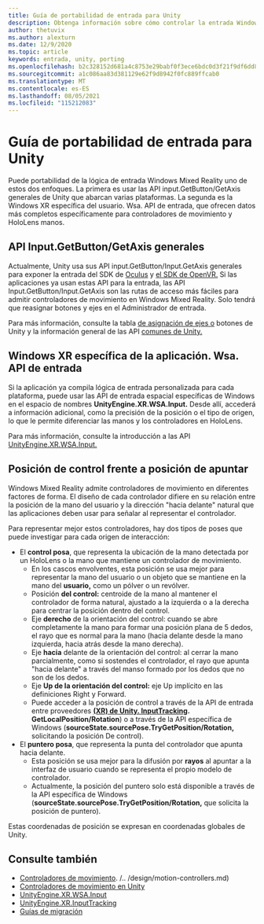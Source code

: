 ```yaml
---
title: Guía de portabilidad de entrada para Unity
description: Obtenga información sobre cómo controlar la entrada Windows Mixed Reality en Unity.
author: thetuvix
ms.author: alexturn
ms.date: 12/9/2020
ms.topic: article
keywords: entrada, unity, porting
ms.openlocfilehash: b2c328152d681a4c8753e29babf0f3ece6bdc0d3f21f9df6dd8de150c3fb47f0
ms.sourcegitcommit: a1c086aa83d381129e62f9d8942f0fc889ffcab0
ms.translationtype: MT
ms.contentlocale: es-ES
ms.lasthandoff: 08/05/2021
ms.locfileid: "115212083"
---
```

# <a name="input-porting-guide-for-unity"></a>Guía de portabilidad de entrada para Unity

Puede portabilidad de la lógica de entrada Windows Mixed Reality uno de estos dos enfoques. La primera es usar las API input.GetButton/GetAxis generales de Unity que abarcan varias plataformas. La segunda es la Windows XR específica del usuario. Wsa. API de entrada, que ofrecen datos más completos específicamente para controladores de movimiento y HoloLens manos.

## <a name="general-inputgetbuttongetaxis-apis"></a>API Input.GetButton/GetAxis generales

Actualmente, Unity usa sus API input.GetButton/Input.GetAxis generales para exponer la entrada del SDK de [Oculus](https://docs.unity3d.com/Manual/OculusControllers.html) y [el SDK de OpenVR.](https://docs.unity3d.com/Manual/OpenVRControllers.html) Si las aplicaciones ya usan estas API para la entrada, las API Input.GetButton/Input.GetAxis son las rutas de acceso más fáciles para admitir controladores de movimiento en Windows Mixed Reality. Solo tendrá que reasignar botones y ejes en el Administrador de entrada.

Para más información, consulte la tabla [de asignación de ejes o](../unity/motion-controllers-in-unity.md#unity-buttonaxis-mapping-table) botones de Unity y la información general de las API [comunes de Unity.](../unity/motion-controllers-in-unity.md#common-unity-apis-inputgetbuttongetaxis)

## <a name="windows-specific-xrwsainput-apis"></a>Windows XR específica de la aplicación. Wsa. API de entrada

Si la aplicación ya compila lógica de entrada personalizada para cada plataforma, puede usar las API de entrada espacial específicas de Windows en el espacio de nombres **UnityEngine.XR.WSA.Input.** Desde allí, accederá a información adicional, como la precisión de la posición o el tipo de origen, lo que le permite diferenciar las manos y los controladores en HoloLens.

Para más información, consulte la introducción a las API [UnityEngine.XR.WSA.Input.](../unity/motion-controllers-in-unity.md#windows-specific-apis-xrwsainput)

## <a name="grip-pose-vs-pointing-pose"></a>Posición de control frente a posición de apuntar

Windows Mixed Reality admite controladores de movimiento en diferentes factores de forma. El diseño de cada controlador difiere en su relación entre la posición de la mano del usuario y la dirección "hacia delante" natural que las aplicaciones deben usar para señalar al representar el controlador.

Para representar mejor estos controladores, hay dos tipos de poses que puede investigar para cada origen de interacción:

* El **control posa**, que representa la ubicación de la mano detectada por un HoloLens o la mano que mantiene un controlador de movimiento.
    * En los cascos envolventes, esta  posición se usa mejor para representar la mano del usuario o un objeto que se mantiene en la mano del **usuario,** como un pólver o un revólver.
    * Posición **del control:** centroide de la mano al mantener el controlador de forma natural, ajustado a la izquierda o a la derecha para centrar la posición dentro del control.
    * Eje **derecho** de la orientación del control: cuando se abre completamente la mano para formar una posición plana de 5 dedos, el rayo que es normal para la mano (hacia delante desde la mano izquierda, hacia atrás desde la mano derecha).
    * Eje **hacia** delante de la orientación del control: al cerrar la mano parcialmente, como si sostendes el controlador, el rayo que apunta "hacia delante" a través del manso formado por los dedos que no son de los dedos.
    * Eje **Up de la orientación del control:** eje Up implícito en las definiciones Right y Forward.
    * Puede acceder a la posición de control a través de la API de entrada entre proveedores **[(XR) de Unity. InputTracking](https://docs.unity3d.com/ScriptReference/XR.InputTracking.html). GetLocalPosition/Rotation**) o a través de la API específica de Windows (**sourceState.sourcePose.TryGetPosition/Rotation,** solicitando la posición De control).
* El **puntero posa**, que representa la punta del controlador que apunta hacia delante.
    * Esta posición se usa mejor para la difusión por **rayos** al apuntar a la interfaz de usuario cuando se representa el propio modelo de controlador.
    * Actualmente, la posición del puntero solo está disponible a través de la API específica de Windows (**sourceState.sourcePose.TryGetPosition/Rotation,** que solicita la posición de puntero).

Estas coordenadas de posición se expresan en coordenadas globales de Unity.

## <a name="see-also"></a>Consulte también
* [Controladores de movimiento](). /.. /design/motion-controllers.md)
* [Controladores de movimiento en Unity](../unity/motion-controllers-in-unity.md)
* [UnityEngine.XR.WSA.Input](https://docs.unity3d.com/ScriptReference/XR.WSA.Input.InteractionManager.html)
* [UnityEngine.XR.InputTracking](https://docs.unity3d.com/ScriptReference/XR.InputTracking.html)
* [Guías de migración](porting-guides.md)

